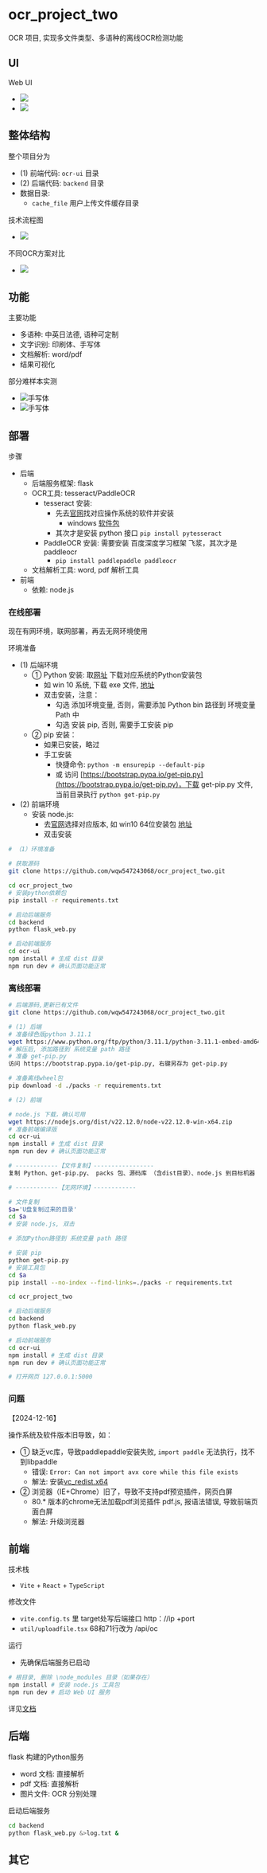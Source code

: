# ocr_project_two

OCR 项目, 实现多文件类型、多语种的离线OCR检测功能

## UI

Web UI
- ![](test/home.jpg)
- ![](test/ocr.jpg)

## 整体结构

整个项目分为
- (1) 前端代码: `ocr-ui` 目录
- (2) 后端代码: `backend` 目录
- 数据目录:
  - `cache_file` 用户上传文件缓存目录

技术流程图
- ![](test/tech.png)

不同OCR方案对比
- ![](test/comparesion.png)


## 功能

主要功能
- 多语种: 中英日法德, 语种可定制
- 文字识别: 印刷体、手写体
- 文档解析: word/pdf
- 结果可视化

部分难样本实测
- ![手写体](test/hand1.png)
- ![手写体](hand2.png)

## 部署

步骤
- 后端
  - 后端服务框架: flask
  - OCR工具: tesseract/PaddleOCR
    - tesseract 安装: 
      - 先去[官网](https://github.com/UB-Mannheim/tesseract/wiki)找对应操作系统的软件并安装
        - windows [软件包](https://digi.bib.uni-mannheim.de/tesseract/tesseract-ocr-w64-setup-v5.3.0.20221214.exe)
      - 其次才是安装 python 接口 `pip install pytesseract`
    - PaddleOCR 安装: 需要安装 百度深度学习框架 飞浆，其次才是 paddleocr
      - `pip install paddlepaddle paddleocr`
  - 文档解析工具: word, pdf 解析工具
- 前端
  - 依赖: node.js


### 在线部署

现在有网环境，联网部署，再去无网环境使用

环境准备
- (1) 后端环境
  - ① Python 安装: 取[网址](https://www.python.org/ftp/python/3.11.1/) 下载对应系统的Python安装包
    - 如 win 10 系统, 下载 exe 文件, [地址](https://www.python.org/ftp/python/3.11.1/python-3.11.1.exe)
    - 双击安装，注意：
      - 勾选 添加环境变量, 否则，需要添加 Python bin 路径到 环境变量 Path 中
      - 勾选 安装 pip, 否则, 需要手工安装 pip
  - ② pip 安装：
    - 如果已安装，略过
    - 手工安装
      - 快捷命令: `python -m ensurepip --default-pip`
      - 或 访问 [https://bootstrap.pypa.io/get-pip.py](https://bootstrap.pypa.io/get-pip.py)，下载 get-pip.py 文件, 当前目录执行 `python get-pip.py`
- (2) 前端环境
  - 安装 node.js:
    - 去[官网](https://nodejs.org/en/download/)选择对应版本, 如 win10 64位安装包 [地址](https://nodejs.org/dist/v22.12.0/node-v22.12.0-x64.msi)
    - 双击安装



```sh
# （1）环境准备

# 获取源码
git clone https://github.com/wqw547243068/ocr_project_two.git

cd ocr_project_two
# 安装python依赖包
pip install -r requirements.txt

# 启动后端服务
cd backend
python flask_web.py

# 启动前端服务
cd ocr-ui
npm install # 生成 dist 目录
npm run dev # 确认页面功能正常

```



### 离线部署


```sh
# 后端源码,更新已有文件
git clone https://github.com/wqw547243068/ocr_project_two.git

# (1) 后端
# 准备绿色版python 3.11.1
wget https://www.python.org/ftp/python/3.11.1/python-3.11.1-embed-amd64.zip
# 解压后, 添加路径到 系统变量 path 路径
# 准备 get-pip.py
访问 https://bootstrap.pypa.io/get-pip.py, 右键另存为 get-pip.py

# 准备离线wheel包
pip download -d ./packs -r requirements.txt

# (2) 前端 

# node.js 下载，确认可用
wget https://nodejs.org/dist/v22.12.0/node-v22.12.0-win-x64.zip
# 准备前端编译版
cd ocr-ui
npm install # 生成 dist 目录
npm run dev # 确认页面功能正常

# ------------【文件复制】-----------------
复制 Python、get-pip.py、 packs 包、源码库 （含dist目录）、node.js 到目标机器（无网）

# ------------【无网环境】------------

# 文件复制
$a='U盘复制过来的目录'
cd $a
# 安装 node.js, 双击

# 添加Python路径到 系统变量 path 路径

# 安装 pip
python get-pip.py
# 安装工具包
cd $a
pip install --no-index --find-links=./packs -r requirements.txt

cd ocr_project_two

# 启动后端服务
cd backend
python flask_web.py

# 启动前端服务
cd ocr-ui
npm install # 生成 dist 目录
npm run dev # 确认页面功能正常

# 打开网页 127.0.0.1:5000

```

### 问题

【2024-12-16】

操作系统及软件版本旧导致，如： 
- ① 缺乏vc库，导致paddlepaddle安装失败, `import paddle` 无法执行，找不到libpaddle 
  - 错误: `Error: Can not import avx core while this file exists`
  - 解法: 安装[vc_redist.x64](https://blog.csdn.net/fuck_hang/article/details/114578986) 
- ② 浏览器（IE+Chrome）旧了，导致不支持pdf预览插件，网页白屏
  - 80.* 版本的chrome无法加载pdf浏览插件 pdf.js, 报语法错误, 导致前端页面白屏
  - 解法: 升级浏览器

## 前端


技术栈
- `Vite` + `React` + `TypeScript`

修改文件
- `vite.config.ts` 里 target处写后端接口 http：//ip +port
- `util/uploadfile.tsx` 68和71行改为 /api/oc

运行
- 先确保后端服务已启动

```sh
# 根目录, 删除 \node_modules 目录（如果存在）
npm install # 安装 node.js 工具包
npm run dev # 启动 Web UI 服务
```

详见[文档](ocr-ui/README.md)

## 后端

flask 构建的Python服务
- word 文档: 直接解析
- pdf 文档: 直接解析
- 图片文件: OCR 分别处理

启动后端服务

```sh
cd backend
python flask_web.py &>log.txt &
```



## 其它

